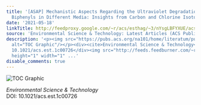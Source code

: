 ```yaml
---
title: '[ASAP] Mechanistic Aspects Regarding the Ultraviolet Degradation of Polychlorinated
  Biphenyls in Different Media: Insights from Carbon and Chlorine Isotope Fractionation'
date: '2021-05-18'
linkTitle: http://feedproxy.google.com/~r/acs/esthag/~3/nYsgLBFYXUE/acs.est.1c00726
source: 'Environmental Science & Technology: Latest Articles (ACS Publications)'
description: '<p><img src="https://pubs.acs.org/na101/home/literatum/publisher/achs/journals/content/esthag/0/esthag.ahead-of-print/acs.est.1c00726/20210518/images/medium/es1c00726_0006.gif"
  alt="TOC Graphic"/></p><div><cite>Environmental Science & Technology</cite></div><div>DOI:
  10.1021/acs.est.1c00726</div><img src="http://feeds.feedburner.com/~r/acs/esthag/~4/nYsgLBFYXUE"
  height="1" width="1" ...'
disable_comments: true
---
```

<p><img src="https://pubs.acs.org/na101/home/literatum/publisher/achs/journals/content/esthag/0/esthag.ahead-of-print/acs.est.1c00726/20210518/images/medium/es1c00726_0006.gif" alt="TOC Graphic"/></p><div><cite>Environmental Science & Technology</cite></div><div>DOI: 10.1021/acs.est.1c00726</div><img src="http://feeds.feedburner.com/~r/acs/esthag/~4/nYsgLBFYXUE" height="1" width="1" ...